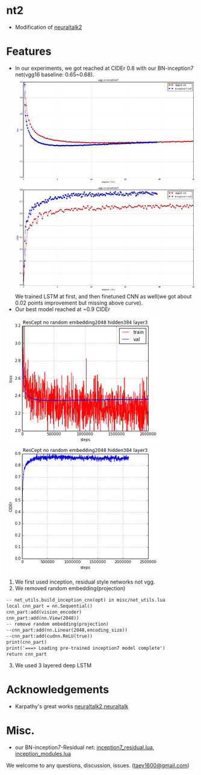 # nt2
- Modification of [neuraltalk2](https://github.com/karpathy/neuraltalk2)

# Features
- In our experiments, we got reached at CIDEr 0.8 with our BN-inception7 net(vgg16 baseline: 0.65~0.68). 
![alt tag](https://github.com/taey16/nt2/blob/master/logs/nt2_vgg_inception_loss.png)
![alt tag](https://github.com/taey16/nt2/blob/master/logs/nt2_vgg_inception_CIDEr.png)
We trained LSTM at first, and then finetuned CNN as well(we got about 0.02 points improvement but missing above curve). 
- Our best model reached at ~0.9 CIDEr

![alt tag](https://github.com/taey16/nt2/blob/master/logs/nt2_ResCeption_embedding2048_lstm3_loss.png)
![alt tag](https://github.com/taey16/nt2/blob/master/logs/nt2_ResCeption_embedding2048_lstm3_CIDEr.png)

1. We first used inception, residual style networks not vgg. 
2. We removed random embedding(projection)
```Shell
-- net_utils.build_inception_cnn(opt) in misc/net_utils.lua
local cnn_part = nn.Sequential()
cnn_part:add(vision_encoder)
cnn_part:add(nn.View(2048))
-- remove random embedding(projection)
--cnn_part:add(nn.Linear(2048,encoding_size))
--cnn_part:add(cudnn.ReLU(true))
print(cnn_part)
print('===> Loading pre-trained inception7 model complete')
return cnn_part 
```
3. We used 3 layered deep LSTM

# Acknowledgements
- Karpathy's great works [neuraltalk2](https://github.com/karpathy/neuraltalk2),[neuraltalk](https://github.com/karpathy/neuraltalk)

# Misc.
- our BN-inception7-Residual net: [inception7_residual.lua](https://github.com/taey16/image-encoder/blob/master/models/inception7_residual.lua), [inception_modules.lua](https://github.com/taey16/image-encoder/blob/master/models/inception_module.lua)

We welcome to any questions, discussion, issues. 
(taey1600@gmail.com)
